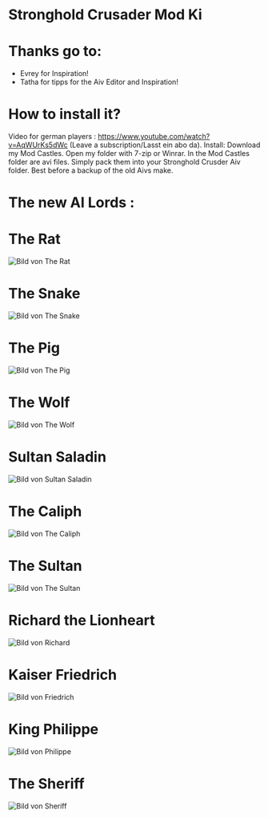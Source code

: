 # Stronghold Crusader Mod Ki

# Thanks go to:

- Evrey for Inspiration!
- Tatha for tipps for the Aiv Editor and Inspiration!

# How to install it?
Video for german players : https://www.youtube.com/watch?v=AqWUrKs5dWc (Leave a subscription/Lasst ein abo da).
Install: Download my Mod Castles. Open my folder with 7-zip or Winrar. In the Mod Castles folder are avi files. Simply pack them into your Stronghold Crusder Aiv folder. Best before a backup of the old Aivs make.

# The new AI Lords :


# The Rat 
![Bild von The Rat](https://github.com/BonnieyTzw/Stronghold-Crusader-Mod-Ki/blob/master/Images/The%20Rat.png?raw=true)


# The Snake
![Bild von The Snake](https://github.com/BonnieyTzw/Stronghold-Crusader-Mod-Ki/blob/master/Images/The%20Snake.png?raw=true)


# The Pig
![Bild von The Pig](https://github.com/BonnieyTzw/Stronghold-Crusader-Mod-Ki/blob/master/Images/The%20Pig.png?raw=true)


# The Wolf 
![Bild von The Wolf](https://github.com/BonnieyTzw/Stronghold-Crusader-Mod-Ki/blob/master/Images/The%20Wolf.png?raw=true)

# Sultan Saladin
![Bild von Sultan Saladin](https://github.com/BonnieyTzw/Stronghold-Crusader-Mod-Ki/blob/master/Images/Sultan%20Saladin.png?raw=true)

# The Caliph
![Bild von The Caliph](https://github.com/BonnieyTzw/Stronghold-Crusader-Mod-Ki/blob/master/Images/The%20Caliph.png?raw=true)

# The Sultan 
![Bild von The Sultan](https://github.com/BonnieyTzw/Stronghold-Crusader-Mod-Ki/blob/master/Images/The%20Sultan.png?raw=true)

# Richard the Lionheart
![Bild von Richard](https://github.com/BonnieyTzw/Stronghold-Crusader-Mod-Ki/blob/master/Images/Richard%20the%20Lionheart.png?raw=true)

# Kaiser Friedrich
![Bild von Friedrich](https://github.com/BonnieyTzw/Stronghold-Crusader-Mod-Ki/blob/master/Images/Kaiser%20Friedrich.png?raw=true)

# King Philippe
![Bild von Philippe](https://github.com/BonnieyTzw/Stronghold-Crusader-Mod-Ki/blob/master/Images/King%20Philippe.png?raw=true)

# The Sheriff
![Bild von Sheriff](https://github.com/BonnieyTzw/Stronghold-Crusader-Mod-Ki/blob/master/Images/The%20Sheriff.png?raw=true)

